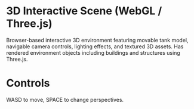 # 3D Interactive Scene (WebGL / Three.js)

Browser-based interactive 3D environment featuring movable tank model, navigable camera controls, lighting effects, and textured 3D assets.
Has rendered environment objects including buildings and structures using Three.js.

# Controls
WASD to move, SPACE to change perspectives.
